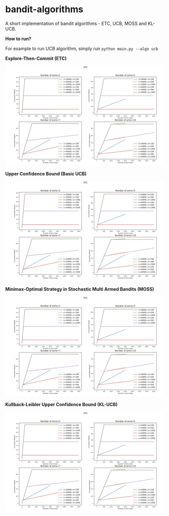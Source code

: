 # bandit-algorithms
A short implementation of bandit algorithms - ETC, UCB, MOSS and KL-UCB.

**How to run?**

For example to run UCB algorithm, simply run `python main.py --algo ucb`

**Explore-Then-Commit (ETC)**

![ETC](plots/etc.png)

**Upper Confidence Bound (Basic UCB)**

![ETC](plots/etc.png)

**Minimax-Optimal Strategy in Stochastic Multi Armed Bandits (MOSS)**

![ETC](plots/etc.png)

**Kullback-Leibler Upper Confidence Bound (KL-UCB)**

![ETC](plots/etc.png)